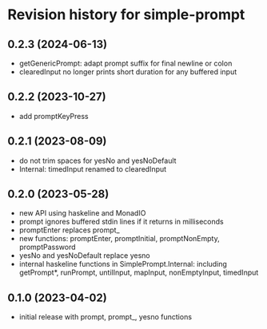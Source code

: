 # Revision history for simple-prompt

## 0.2.3 (2024-06-13)
- getGenericPrompt: adapt prompt suffix for final newline or colon
- clearedInput no longer prints short duration for any buffered input

## 0.2.2 (2023-10-27)
- add promptKeyPress

## 0.2.1 (2023-08-09)
- do not trim spaces for yesNo and yesNoDefault
- Internal: timedInput renamed to clearedInput

## 0.2.0 (2023-05-28)
- new API using haskeline and MonadIO
- prompt ignores buffered stdin lines if it returns in milliseconds
- promptEnter replaces prompt_
- new functions: promptEnter, promptInitial, promptNonEmpty, promptPassword
- yesNo and yesNoDefault replace yesno
- internal haskeline functions in SimplePrompt.Internal: including
  getPrompt*, runPrompt, untilInput, mapInput, nonEmptyInput, timedInput

## 0.1.0 (2023-04-02)
- initial release with prompt, prompt_, yesno functions
